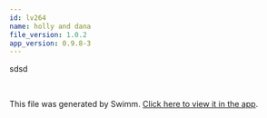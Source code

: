 ```yaml
---
id: lv264
name: holly and dana
file_version: 1.0.2
app_version: 0.9.8-3
---
```


sdsd

<br/>

This file was generated by Swimm. [Click here to view it in the app](http://localhost:5000/repos/Z2l0aHViJTNBJTNBdGVzdC1naXRodWItYXBwJTNBJTNBc3dpbW1pbw==/docs/lv264).